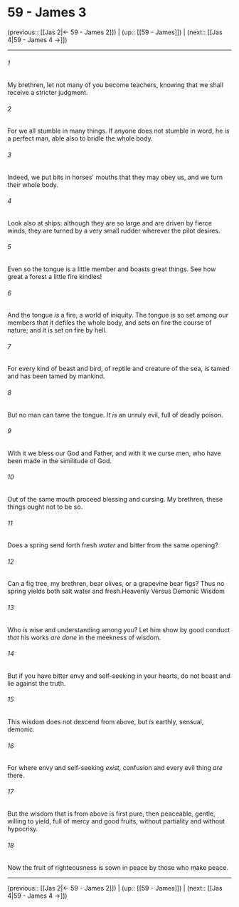 # 59 - James 3

(previous:: [[Jas 2|← 59 - James 2]]) | (up:: [[59 - James]]) | (next:: [[Jas 4|59 - James 4 →]])

***


###### 1 
My brethren, let not many of you become teachers, knowing that we shall receive a stricter judgment. 

###### 2 
For we all stumble in many things. If anyone does not stumble in word, he _is_ a perfect man, able also to bridle the whole body. 

###### 3 
Indeed, we put bits in horses' mouths that they may obey us, and we turn their whole body. 

###### 4 
Look also at ships: although they are so large and are driven by fierce winds, they are turned by a very small rudder wherever the pilot desires. 

###### 5 
Even so the tongue is a little member and boasts great things. See how great a forest a little fire kindles! 

###### 6 
And the tongue _is_ a fire, a world of iniquity. The tongue is so set among our members that it defiles the whole body, and sets on fire the course of nature; and it is set on fire by hell. 

###### 7 
For every kind of beast and bird, of reptile and creature of the sea, is tamed and has been tamed by mankind. 

###### 8 
But no man can tame the tongue. _It is_ an unruly evil, full of deadly poison. 

###### 9 
With it we bless our God and Father, and with it we curse men, who have been made in the similitude of God. 

###### 10 
Out of the same mouth proceed blessing and cursing. My brethren, these things ought not to be so. 

###### 11 
Does a spring send forth fresh _water_ and bitter from the same opening? 

###### 12 
Can a fig tree, my brethren, bear olives, or a grapevine bear figs? Thus no spring yields both salt water and fresh.Heavenly Versus Demonic Wisdom 

###### 13 
Who _is_ wise and understanding among you? Let him show by good conduct _that_ his works _are done_ in the meekness of wisdom. 

###### 14 
But if you have bitter envy and self-seeking in your hearts, do not boast and lie against the truth. 

###### 15 
This wisdom does not descend from above, but _is_ earthly, sensual, demonic. 

###### 16 
For where envy and self-seeking _exist,_ confusion and every evil thing _are_ there. 

###### 17 
But the wisdom that is from above is first pure, then peaceable, gentle, willing to yield, full of mercy and good fruits, without partiality and without hypocrisy. 

###### 18 
Now the fruit of righteousness is sown in peace by those who make peace.

***

(previous:: [[Jas 2|← 59 - James 2]]) | (up:: [[59 - James]]) | (next:: [[Jas 4|59 - James 4 →]])
